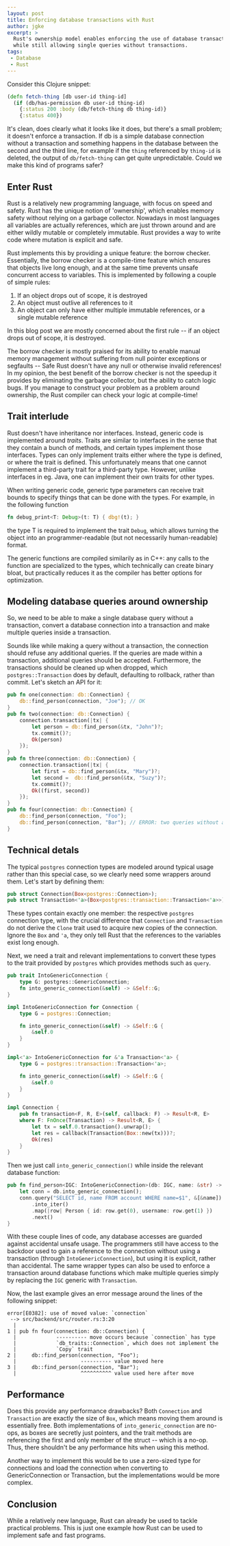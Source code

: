 ```yaml
---
layout: post
title: Enforcing database transactions with Rust
author: jgke
excerpt: >
  Rust's ownership model enables enforcing the use of database transactions,
  while still allowing single queries without transactions.
tags:
 - Database
 - Rust
---
```


Consider this Clojure snippet:

```clojure
(defn fetch-thing [db user-id thing-id]
  (if (db/has-permission db user-id thing-id)
    {:status 200 :body (db/fetch-thing db thing-id)}
    {:status 400})
```

It's clean, does clearly what it looks like it does, but there's a small
problem; it doesn't enforce a transaction. If db is a simple database
connection without a transaction and something happens in the database between
the second and the third line, for example if the `thing` referenced by
`thing-id` is deleted, the output of `db/fetch-thing` can get quite
unpredictable. Could we make this kind of programs safer?

## Enter Rust

Rust is a relatively new programming language, with focus on speed and safety.
Rust has the unique notion of 'ownership', which enables memory safety without
relying on a garbage collector. Nowadays in most languages all variables are
actually references, which are just thrown around and are either wildly mutable
or completely immutable. Rust provides a way to write code where mutation is
explicit and safe.

Rust implements this by providing a unique feature: the borrow checker.
Essentially, the borrow checker is a compile-time feature which ensures that
objects live long enough, and at the same time prevents unsafe concurrent access
to variables. This is implemented by following a couple of simple rules:

1. If an object drops out of scope, it is destroyed
2. An object must outlive all references to it
3. An object can only have either multiple immutable references, or a single mutable reference

In this blog post we are mostly concerned about the first rule -- if an object
drops out of scope, it is destroyed.

The borrow checker is mostly praised for its ability to enable manual memory
management without suffering from null pointer exceptions or segfaults -- Safe
Rust doesn't have any null or otherwise invalid references! In my opinion, the
best benefit of the borrow checker is not the speedup it provides by
eliminating the garbage collector, but the ability to catch logic bugs. If you
manage to construct your problem as a problem around ownership, the Rust
compiler can check your logic at compile-time!

## Trait interlude

Rust doesn't have inheritance nor interfaces. Instead, generic code is
implemented around *traits*. Traits are similar to interfaces in the sense that
they contain a bunch of methods, and certain types implement those interfaces.
Types can only implement traits either where the type is defined, or where the
trait is defined. This unfortunately means that one cannot implement a
third-party trait for a third-party type. However, unlike interfaces in eg.
Java, one can implement their own traits for other types.

When writing generic code, generic type parameters can receive trait bounds to
specify things that can be done with the types. For example, in the following
function

```rust
fn debug_print<T: Debug>(t: T) { dbg!(t); }
```

the type T is required to implement the trait `Debug`, which allows turning the
object into an programmer-readable (but not necessarily human-readable) format.

The generic functions are compiled similarily as in C++: any calls to the
function are specialized to the types, which technically can create binary
bloat, but practically reduces it as the compiler has better options for
optimization.

## Modeling database queries around ownership

So, we need to be able to make a single database query without a transaction,
convert a database connection into a transaction and make multiple queries
inside a transaction.

Sounds like while making a query without a transaction, the connection should
refuse any additional queries. If the queries are made within a transaction,
additional queries should be accepted. Furthermore, the transactions should be
cleaned up when dropped, which `postgres::Transaction` does by default,
defaulting to rollback, rather than commit. Let's sketch an API for it:

```rust
pub fn one(connection: db::Connection) {
    db::find_person(connection, "Joe"); // OK
}
pub fn two(connection: db::Connection) {
    connection.transaction(|tx| {
        let person = db::find_person(&tx, "John")?;
        tx.commit()?;
        Ok(person)
    });
}
pub fn three(connection: db::Connection) {
    connection.transaction(|tx| {
        let first = db::find_person(&tx, "Mary")?;
        let second =  db::find_person(&tx, "Suzy")?;
        tx.commit()?;
        Ok((first, second))
    });
}
pub fn four(connection: db::Connection) {
    db::find_person(connection, "Foo");
    db::find_person(connection, "Bar"); // ERROR: two queries without a transaction
}
```

## Technical detals

The typical `postgres` connection types are modeled around typical usage rather
than this special case, so we clearly need some wrappers around them. Let's
start by defining them:

```rust
pub struct Connection(Box<postgres::Connection>);
pub struct Transaction<'a>(Box<postgres::transaction::Transaction<'a>>);
```

These types contain exactly one member: the respective `postgres` connection
type, with the crucial difference that `Connection` and `Transaction` do not
derive the `Clone` trait used to acquire new copies of the connection. Ignore
the `Box` and `'a`, they only tell Rust that the references to the variables
exist long enough.

Next, we need a trait and relevant implementations to convert these types to
the trait provided by `postgres` which provides methods such as `query`.

```rust
pub trait IntoGenericConnection {
    type G: postgres::GenericConnection;
    fn into_generic_connection(&self) -> &Self::G;
}

impl IntoGenericConnection for Connection {
    type G = postgres::Connection;

    fn into_generic_connection(&self) -> &Self::G {
        &self.0
    }
}

impl<'a> IntoGenericConnection for &'a Transaction<'a> {
    type G = postgres::transaction::Transaction<'a>;

    fn into_generic_connection(&self) -> &Self::G {
        &self.0
    }
}

impl Connection {
    pub fn transaction<F, R, E>(self, callback: F) -> Result<R, E>
    where F: FnOnce(Transaction) -> Result<R, E> {
        let tx = self.0.transaction().unwrap();
        let res = callback(Transaction(Box::new(tx)))?;
        Ok(res)
    }
}
```

Then we just call `into_generic_connection()` while inside the relevant
database function:

```rust
pub fn find_person<IGC: IntoGenericConnection>(db: IGC, name: &str) -> Option<Person> {
    let conn = db.into_generic_connection();
    conn.query("SELECT id, name FROM account WHERE name=$1", &[&name]).unwrap()
        .into_iter()
        .map(|row| Person { id: row.get(0), username: row.get(1) })
        .next()
}
```

With these couple lines of code, any database accesses are guarded against
accidental unsafe usage. The programmers still have access to the backdoor used
to gain a reference to the connection without using a transaction (through
`IntoGenericConnection`), but using it is explicit, rather than accidental. The
same wrapper types can also be used to enforce a transaction around database
functions which make multiple queries simply by replacing the `IGC` generic
with `Transaction`.

Now, the last example gives an error message around the lines of the following
snippet:

```text
error[E0382]: use of moved value: `connection`
 --> src/backend/src/router.rs:3:20
  |
1 | pub fn four(connection: db::Connection) {
  |             ---------- move occurs because `connection` has type
  |             `db_traits::Connection`, which does not implement the
  |             `Copy` trait
2 |     db::find_person(connection, "Foo");
  |                     ---------- value moved here
3 |     db::find_person(connection, "Bar");
  |                     ^^^^^^^^^^ value used here after move
```

## Performance

Does this provide any performance drawbacks? Both `Connection` and
`Transaction` are exactly the size of `Box`, which means moving them around is
essentially free. Both implementations of `into_generic_connection` are no-ops,
as boxes are secretly just pointers, and the trait methods are referencing the
first and only member of the struct -- which is a no-op. Thus, there shouldn't
be any performance hits when using this method.

Another way to implement this would be to use a zero-sized type for connections
and load the connection when converting to GenericConnection or Transaction,
but the implementations would be more complex.

## Conclusion

While a relatively new language, Rust can already be used to tackle practical
problems. This is just one example how Rust can be used to implement safe and
fast programs.
